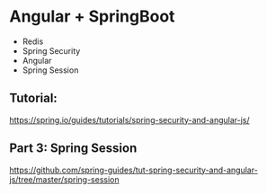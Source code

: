 # Angular + SpringBoot
- Redis
- Spring Security
- Angular
- Spring Session

## Tutorial:
https://spring.io/guides/tutorials/spring-security-and-angular-js/

## Part 3: Spring Session
https://github.com/spring-guides/tut-spring-security-and-angular-js/tree/master/spring-session

